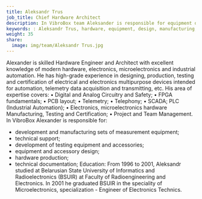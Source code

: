 ```yaml
---
title: Aleksandr Trus
job_title: Chief Hardware Architect
description: In VibroBox team Aleksander is responsible for equipment design and unit manufacturing,  engineering, technology testing and certification.
keywords: : Aleksandr Trus, hardware, equipment, design, manufacturing, electronics, Chief Hardware Architect, Industry Expert, engineering, electronics, project management, industry, technology, certification, testing
weight: 35
share:
  image: img/team/Aleksandr Trus.jpg
---
```

Alexander is skilled Hardware Engineer and Architect with excellent knowledge of modern hardware, electronics, microelectronics and industrial automation. He has high-grade experience in designing, production, testing and certification of electrical and electronics multipurpose devices intended for automation, telemetry data acquisition and transmitting, etc. His area of expertise covers:
•         Digital and Analog Circuitry and Safety;
•         FPGA fundamentals;
•         PCB layout;
•         Telemetry;
•         Telephony;
•         SCADA; PLC (Industrial Automation);
•         Electronics, microelectronics hardware Manufacturing, Testing and Certification;
•         Project and Team Management.
In VibroBox Alexander is responsible for:
* development and manufacturing sets of measurement equipment;
* technical support;
* development of testing equipment and accessories;
* equipment and accessory design;
* hardware production;
* technical documentation;
Education:
From 1996 to 2001, Aleksandr studied at Belarusian State University of Informatics and Radioelectronics (BSUIR) at Faculty of Radioengineering and Electronics. In 2001 he graduated BSUIR in the speciality of Microelectronics, specialization - Engineer of Electronics Technics.
